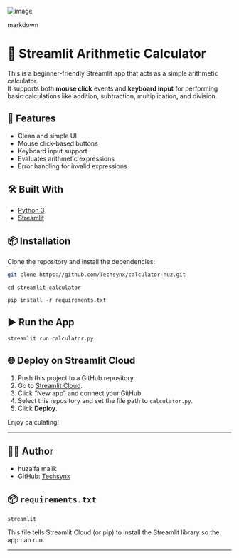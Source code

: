 ![image](https://github.com/user-attachments/assets/61d08f57-3a02-4825-a3f8-31ff672e0933)



markdown
# 🧮 Streamlit Arithmetic Calculator

This is a beginner-friendly Streamlit app that acts as a simple arithmetic calculator.  
It supports both **mouse click** events and **keyboard input** for performing basic calculations like addition, subtraction, multiplication, and division.

## 🚀 Features

- Clean and simple UI
- Mouse click-based buttons
- Keyboard input support
- Evaluates arithmetic expressions
- Error handling for invalid expressions

## 🛠 Built With

- [Python 3](https://www.python.org/)
- [Streamlit](https://streamlit.io/)

## 📦 Installation

Clone the repository and install the dependencies:

```bash
git clone https://github.com/Techsynx/calculator-huz.git
```
```
cd streamlit-calculator
```
```
pip install -r requirements.txt
```

## ▶️ Run the App

```bash
streamlit run calculator.py
```

## 🌐 Deploy on Streamlit Cloud

1. Push this project to a GitHub repository.
2. Go to [Streamlit Cloud](https://streamlit.io/cloud).
3. Click “New app” and connect your GitHub.
4. Select this repository and set the file path to `calculator.py`.
5. Click **Deploy**.

Enjoy calculating!

---

## 🧑‍💻 Author

- huzaifa malik
- GitHub: [Techsynx](https://github.com/Techsynx)




## 📦 `requirements.txt`
```
streamlit
```

This file tells Streamlit Cloud (or pip) to install the Streamlit library so the app can run.

---

